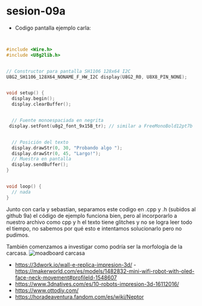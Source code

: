 # sesion-09a

- Codigo pantalla ejemplo carla:


```cpp


#include <Wire.h>
#include <U8g2lib.h>


// Constructor para pantalla SH1106 128x64 I2C
U8G2_SH1106_128X64_NONAME_F_HW_I2C display(U8G2_R0, U8X8_PIN_NONE);


void setup() {
  display.begin();
  display.clearBuffer();


  // Fuente monoespaciada en negrita
 display.setFont(u8g2_font_9x15B_tr); // similar a FreeMonoBold12pt7b


  // Posición del texto
  display.drawStr(0, 30, "Probando algo ");
  display.drawStr(0, 45, "Largo!");
  // Muestra en pantalla
  display.sendBuffer();
}


void loop() {
  // nada
}
```


Junto con carla y sebastian, separamos este codigo en .cpp y .h (subidos al github 9a)
el código de ejemplo funciona bien, pero al incorporarlo a nuestro archivo como cpp y h el texto tiene glitches y no se logra leer todo el tiempo, no sabemos por qué esto e intentamos solucionarlo pero no pudimos. 

También comenzamos a investigar como podría ser la morfología de la carcasa.
![moadboard carcasa](agregar/algo/de/texto.jpg)

- https://3dwork.io/wall-e-replica-impresion-3d/
-https://makerworld.com/es/models/1482832-mini-wifi-robot-with-oled-face-neck-movement#profileId-1548607
- https://www.3dnatives.com/es/10-robots-impresion-3d-16112016/
- https://www.ottodiy.com/
- https://horadeaventura.fandom.com/es/wiki/Neptor
